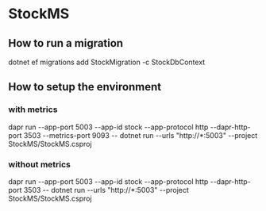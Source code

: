 ﻿# StockMS

## How to run a migration
dotnet ef migrations add StockMigration -c StockDbContext

## How to setup the environment

### with metrics
dapr run --app-port 5003 --app-id stock --app-protocol http --dapr-http-port 3503 --metrics-port 9093 -- 
dotnet run --urls "http://*:5003" --project StockMS/StockMS.csproj

### without metrics
dapr run --app-port 5003 --app-id stock --app-protocol http --dapr-http-port 3503 -- 
dotnet run --urls "http://*:5003" --project StockMS/StockMS.csproj

